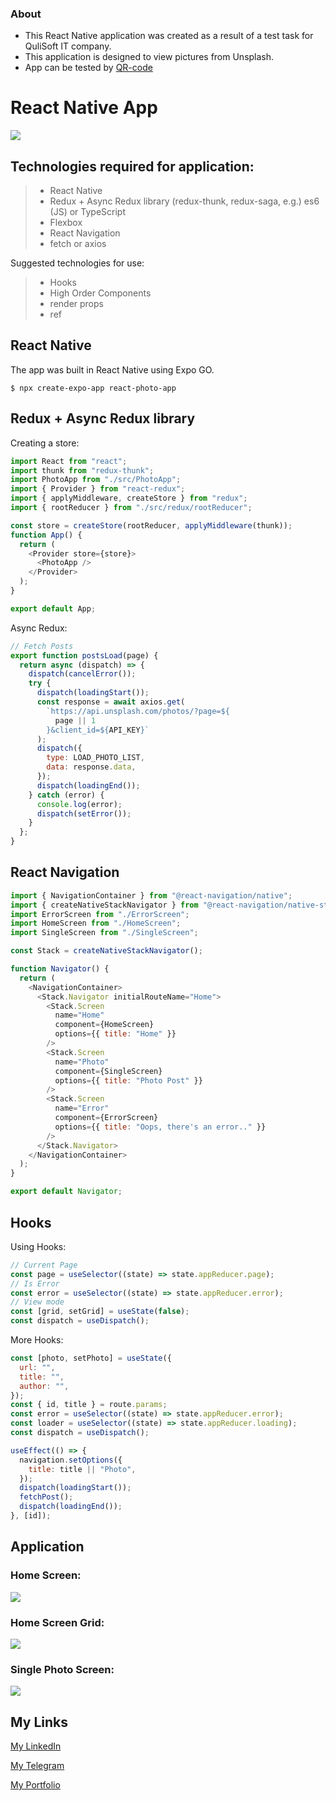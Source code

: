 ### About

- This React Native application was created as a result of a test task for QuliSoft IT company.
- This application is designed to view pictures from Unsplash.
- App can be tested by [QR-code](https://expo.dev/@r3ason_why/react-photo-app "QR-code")

# React Native App

![](https://pagepro.co/blog/wp-content/uploads/2021/05/ReactNativepicture.png)

## Technologies required for application:

> - React Native
>- Redux + Async Redux library (redux-thunk, redux-saga, e.g.) es6 (JS) or TypeScript
>- Flexbox
>- React Navigation
>- fetch or axios

  Suggested technologies for use:
>- Hooks
>- High Order Components
>- render props
>- ref

## React Native

The app was built in React Native using Expo GO.

`$ npx create-expo-app react-photo-app`

## Redux + Async Redux library

Creating a store:

```javascript
import React from "react";
import thunk from "redux-thunk";
import PhotoApp from "./src/PhotoApp";
import { Provider } from "react-redux";
import { applyMiddleware, createStore } from "redux";
import { rootReducer } from "./src/redux/rootReducer";

const store = createStore(rootReducer, applyMiddleware(thunk));
function App() {
  return (
    <Provider store={store}>
      <PhotoApp />
    </Provider>
  );
}

export default App;
```

Async Redux:

```javascript
// Fetch Posts
export function postsLoad(page) {
  return async (dispatch) => {
    dispatch(cancelError());
    try {
      dispatch(loadingStart());
      const response = await axios.get(
        `https://api.unsplash.com/photos/?page=${
          page || 1
        }&client_id=${API_KEY}`
      );
      dispatch({
        type: LOAD_PHOTO_LIST,
        data: response.data,
      });
      dispatch(loadingEnd());
    } catch (error) {
      console.log(error);
      dispatch(setError());
    }
  };
}
```

## React Navigation

```javascript
import { NavigationContainer } from "@react-navigation/native";
import { createNativeStackNavigator } from "@react-navigation/native-stack";
import ErrorScreen from "./ErrorScreen";
import HomeScreen from "./HomeScreen";
import SingleScreen from "./SingleScreen";

const Stack = createNativeStackNavigator();

function Navigator() {
  return (
    <NavigationContainer>
      <Stack.Navigator initialRouteName="Home">
        <Stack.Screen
          name="Home"
          component={HomeScreen}
          options={{ title: "Home" }}
        />
        <Stack.Screen
          name="Photo"
          component={SingleScreen}
          options={{ title: "Photo Post" }}
        />
        <Stack.Screen
          name="Error"
          component={ErrorScreen}
          options={{ title: "Oops, there's an error.." }}
        />
      </Stack.Navigator>
    </NavigationContainer>
  );
}

export default Navigator;
```

## Hooks

Using Hooks:

```javascript
// Current Page
const page = useSelector((state) => state.appReducer.page);
// Is Error
const error = useSelector((state) => state.appReducer.error);
// View mode
const [grid, setGrid] = useState(false);
const dispatch = useDispatch();
```

More Hooks:

```javascript
const [photo, setPhoto] = useState({
  url: "",
  title: "",
  author: "",
});
const { id, title } = route.params;
const error = useSelector((state) => state.appReducer.error);
const loader = useSelector((state) => state.appReducer.loading);
const dispatch = useDispatch();

useEffect(() => {
  navigation.setOptions({
    title: title || "Photo",
  });
  dispatch(loadingStart());
  fetchPost();
  dispatch(loadingEnd());
}, [id]);
```

## Application

### Home Screen:

![](https://github.com/s1een/react-native-gallery-app/blob/master/img/home.jpg?raw=true)

### Home Screen Grid:

![](https://github.com/s1een/react-native-gallery-app/blob/master/img/home_nogrid.jpg?raw=true)

### Single Photo Screen:

![](https://github.com/s1een/react-native-gallery-app/blob/master/img/single.jpg?raw=true)

## My Links
[My LinkedIn](https://www.linkedin.com/in/dmitry-morozov-082288228/ "My LinkedIn")

[My Telegram](https://t.me/r3ason_why "My Telegram")

[My Portfolio](https://s1een.github.io/my_cv_site/ "My Portfolio")
